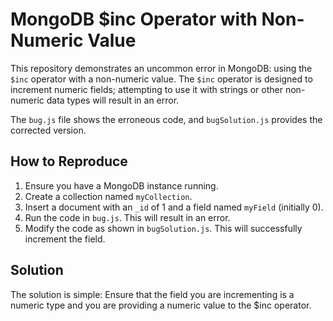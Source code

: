 # MongoDB $inc Operator with Non-Numeric Value

This repository demonstrates an uncommon error in MongoDB: using the `$inc` operator with a non-numeric value.  The `$inc` operator is designed to increment numeric fields; attempting to use it with strings or other non-numeric data types will result in an error.

The `bug.js` file shows the erroneous code, and `bugSolution.js` provides the corrected version.

## How to Reproduce

1.  Ensure you have a MongoDB instance running.
2.  Create a collection named `myCollection`.
3.  Insert a document with an `_id` of 1 and a field named `myField` (initially 0).
4.  Run the code in `bug.js`.  This will result in an error.
5.  Modify the code as shown in `bugSolution.js`. This will successfully increment the field.

## Solution

The solution is simple: Ensure that the field you are incrementing is a numeric type and you are providing a numeric value to the $inc operator.